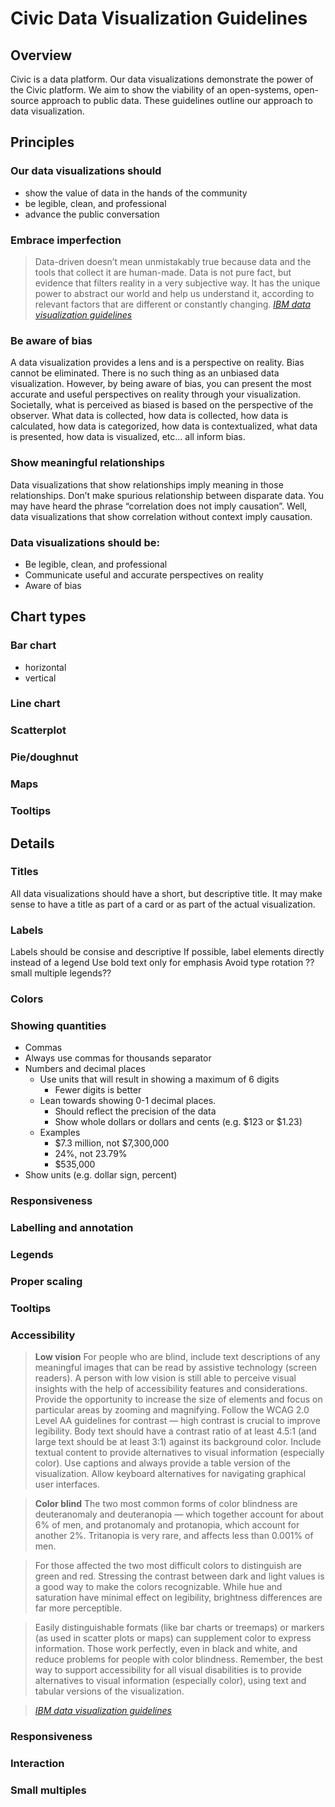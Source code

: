# Civic Data Visualization Guidelines

## Overview
Civic is a data platform. Our data visualizations demonstrate the power of the Civic platform. We aim to show the viability of an open-systems, open-source approach to public data. These guidelines outline our approach to data visualization.

## Principles
### Our data visualizations should
* show the value of data in the hands of the community
* be legible, clean, and professional
* advance the public conversation

### Embrace imperfection
> Data-driven doesn’t mean unmistakably true because data and the tools that collect it are human-made. Data is not pure fact, but evidence that filters reality in a very subjective way. It has the unique power to abstract our world and help us understand it, according to relevant factors that are different or constantly changing. *[IBM data visualization guidelines](https://www.ibm.com/design/language/experience/data-visualization)*

### Be aware of bias
A data visualization provides a lens and is a perspective on reality. Bias cannot be eliminated. There is no such thing as an unbiased data visualization. However, by being aware of bias, you can present the most accurate and useful perspectives on reality through your visualization. Societally, what is perceived as biased is based on the perspective of the observer. What data is collected, how data is collected, how data is calculated, how data is categorized, how data is contextualized, what data is presented, how data is visualized, etc... all inform bias.

### Show meaningful relationships
Data visualizations that show relationships imply meaning in those relationships. Don’t make spurious relationship between disparate data. You may have heard the phrase “correlation does not imply causation”. Well, data visualizations that show correlation without context imply causation.


### Data visualizations should be:
 * Be legible, clean, and professional
 * Communicate useful and accurate perspectives on reality
 * Aware of bias

## Chart types
### Bar chart
* horizontal
* vertical

### Line chart
### Scatterplot
### Pie/doughnut
### Maps

### Tooltips

## Details

### Titles
All data visualizations should have a short, but descriptive title. It may make sense to have a title as part of a card or as part of the actual visualization.

### Labels
Labels should be consise and descriptive
If possible, label elements directly instead of a legend
Use bold text only for emphasis
Avoid type rotation
??small multiple legends??

### Colors


### Showing quantities
* Commas
 * Always use commas for thousands separator
* Numbers and decimal places
    * Use units that will result in showing a maximum of 6 digits
        * Fewer digits is better
    * Lean towards showing 0-1 decimal places. 
        * Should reflect the precision of the data
        * Show whole dollars or dollars and cents (e.g. $123 or $1.23)
    * Examples
        * $7.3 million, not $7,300,000
        * 24%, not 23.79%
        * $535,000
* Show units (e.g. dollar sign, percent)

### Responsiveness
### Labelling and annotation
### Legends
### Proper scaling
### Tooltips
### Accessibility
>**Low vision**
>For people who are blind, include text descriptions of any meaningful images that can be read by assistive technology (screen readers). A person with low vision is still able to perceive visual insights with the help of accessibility features and considerations.
Provide the opportunity to increase the size of elements and focus on particular areas by zooming and magnifying.
Follow the WCAG 2.0 Level AA guidelines for contrast — high contrast is crucial to improve legibility. Body text should have a contrast ratio of at least 4.5:1 (and large text should be at least 3:1) against its background color.
Include textual content to provide alternatives to visual information (especially color).
Use captions and always provide a table version of the visualization.
Allow keyboard alternatives for navigating graphical user interfaces.

>**Color blind**
>The two most common forms of color blindness are deuteranomaly and deuteranopia — which together account for about 6% of men, and protanomaly and protanopia, which account for another 2%. Tritanopia is very rare, and affects less than 0.001% of men.

>For those affected the two most difficult colors to distinguish are green and red. Stressing the contrast between dark and light values is a good way to make the colors recognizable. While hue and saturation have minimal effect on legibility, brightness differences are far more perceptible.

>Easily distinguishable formats (like bar charts or treemaps) or markers (as used in scatter plots or maps) can supplement color to express information. Those work perfectly, even in black and white, and reduce problems for people with color blindness.
Remember, the best way to support accessibility for all visual disabilities is to provide alternatives to visual information (especially color), using text and tabular versions of the visualization. 

>*[IBM data visualization guidelines](https://www.ibm.com/design/language/experience/data-visualization)*
### Responsiveness
### Interaction
### Small multiples
